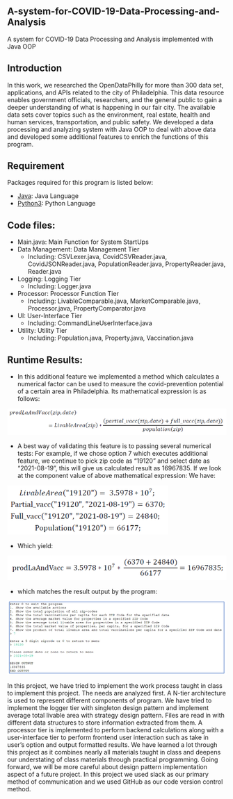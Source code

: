 ## A-system-for-COVID-19-Data-Processing-and-Analysis
A system for COVID-19 Data Processing and Analysis implemented with Java OOP

## Introduction
In this work, we researched the OpenDataPhilly for more than 300 data set, applications, and APIs related to the city of Philadelphia. This data resource enables government officials, researchers, and the general public to gain a deeper understanding of what is happening in our fair city. The available data sets cover topics such as the environment, real estate, health and human services, transportation, and public safety. We developed a data processing and analyzing system with Java OOP to deal with above data and developed some additional features to enrich the functions of this program. 

## Requirement
Packages required for this program is listed below: 
- [Java](https://github.com/java/): Java Language
- [Python3](https://github.com/python3/): Python Language

## Code files:
- Main.java: Main Function for System StartUps
- Data Management: Data Management Tier
  - Including: CSVLexer.java, CovidCSVReader.java, CovidJSONReader.java, PopulationReader.java, PropertyReader.java, Reader.java
- Logging: Logging Tier
  - Including: Logger.java
- Processor: Processor Function Tier
  - Including: LivableComparable.java, MarketComparable.java, Processor.java, PropertyComparator.java
- UI: User-Interface Tier
  - Including: CommandLineUserInterface.java
- Utility: Utility Tier
  - Including: Population.java, Property.java, Vaccination.java

## Runtime Results:
- In this additional feature we implemented a method which calculates a numerical factor can be used to measure the covid-prevention potential of a certain area in Philadelphia. Its mathematical expression is as follows:
<img src="https://github.com/ZhenyangXuUVA/A-System-for-COVID-19-Data-Processing-and-Analysis/blob/main/Readme/Figure01.png" width="700">

- A best way of validating this feature is to passing several numerical tests: For example, if we chose option 7 which executes additional feature, we continue to pick zip code as “19120” and select date as “2021-08-19”, this will give us calculated result as 16967835. If we look at the component value of above mathematical expression: We have:
<img src="https://github.com/ZhenyangXuUVA/A-System-for-COVID-19-Data-Processing-and-Analysis/blob/main/Readme/Figure02.png" width="370">

- Which yield:
<img src="https://github.com/ZhenyangXuUVA/A-System-for-COVID-19-Data-Processing-and-Analysis/blob/main/Readme/Figure03.png" width="520">

- which matches the result output by the program:
<img src="https://github.com/ZhenyangXuUVA/A-System-for-COVID-19-Data-Processing-and-Analysis/blob/main/Readme/Figure04.png" width="700">

In this project, we have tried to implement the work process taught in class to implement this project. The needs are analyzed first. A N-tier architecture is used to represent different components of program. We have tried to implement the logger tier with singleton design pattern and implement average total livable area with strategy design pattern. Files are read in with different data structures to store information extracted from them. A processor tier is implemented to perform backend calculations along with a user-interface tier to perform frontend user interaction such as take in user’s option and output formatted results. We have learned a lot through this project as it combines nearly all materials taught in class and deepens our understating of class materials through practical programming. Going forward, we will be more careful about design pattern implementation aspect of a future project. In this project we used slack as our primary method of communication and we used GitHub as our code version control method.

